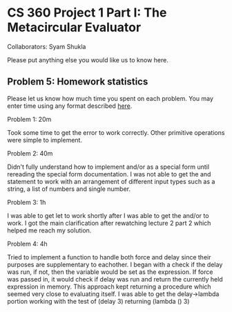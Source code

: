 # CS 360 Project 1 Part I: The Metacircular Evaluator

Collaborators: Syam Shukla

Please put anything else you would like us to know here.

## Problem 5: Homework statistics

Please let us know how much time you spent on each problem. You may enter time using any format described [here](https://github.com/wroberts/pytimeparse).

Problem 1: 20m

Took some time to get the error to work correctly. Other primitive operations were simple to implement.

Problem 2: 40m

Didn't fully understand how to implement and/or as a special form until rereading the special form documentation.
I was not able to get the and statement to work with an arrangement of different input types such as a string, a list of numbers and single number.

Problem 3: 1h

I was able to get let to work shortly after I was able to get the and/or to work. I got the main clarification after rewatching lecture 2 part 2 which helped me reach my solution.

Problem 4: 4h

Tried to implement a function to handle both force and delay since their purposes are supplementary to eachother. I began with a check if the delay was run, if not, then the variable would be set as the expression.
If force was passed in, it would check if delay was run and return the currently held expression in memory.
This approach kept returning a procedure which seemed very close to evaluating itself. I was able to get the delay->lambda portion working with the test of (delay 3) returning (lambda () 3)
